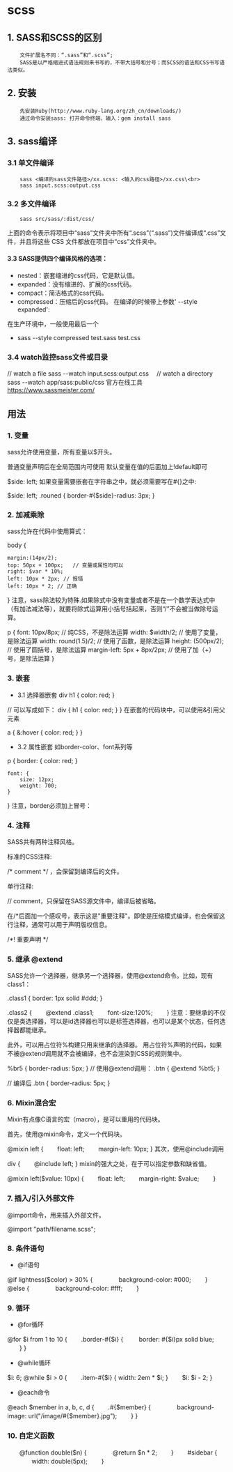 # scss

## 1. SASS和SCSS的区别
        文件扩展名不同：“.sass”和“.scss”;
        SASS是以严格缩进式语法规则来书写的，不带大括号和分号；而SCSS的语法和CSS书写语法类似。
## 2. 安装
        先安装Ruby(http://www.ruby-lang.org/zh_cn/downloads/)
        通过命令安装sass: 打开命令终端，输入：gem install sass

## 3. sass编译

### 3.1 单文件编译
        sass <编译的sass文件路径>/xx.scss: <输入的css路径>/xx.css\<br>
        sass input.scss:output.css

### 3.2 多文件编译
        sass src/sass/:dist/css/
上面的命令表示将项目中“sass”文件夹中所有“.scss”(“.sass”)文件编译成“.css”文件，并且将这些 CSS 文件都放在项目中“css”文件夹中。

#### 3.3 SASS提供四个编译风格的选项：
* nested：嵌套缩进的css代码，它是默认值。
* expanded：没有缩进的、扩展的css代码。
* compact：简洁格式的css代码。
* compressed：压缩后的css代码。
在编译的时候带上参数' --style expanded':

在生产环境中，一般使用最后一个

* sass --style compressed test.sass test.css
### 3.4 watch监控sass文件或目录
  // watch a file
        sass --watch input.scss:output.css
　// watch a directory
        sass --watch app/sass:public/css
官方在线工具 https://www.sassmeister.com/

## 用法
### 1. 变量
sass允许使用变量，所有变量以$开头。

普通变量声明后在全局范围内可使用
默认变量在值的后面加上!default即可

$side: left;
如果变量需要嵌套在字符串之中，就必须需要写在#{}之中:

$side: left;
.rouned {
    border-#{$side}-radius: 3px;
}
### 2. 加减乘除
sass允许在代码中使用算式：

body {

    margin:(14px/2);
    top: 50px + 100px;   // 变量或属性均可以
    right: $var * 10%;
    left: 10px * 2px; // 报错
    left: 10px * 2; // 正确
}
注意，sass除法较为特殊.如果除式中没有变量或者不是在一个数学表达式中（有加法减法等），就要将除式运算用小括号括起来，否则“/”不会被当做除号运算。

p {
  font: 10px/8px; // 纯CSS，不是除法运算
  width: $width/2;  // 使用了变量，是除法运算
  width: round(1.5)/2;  // 使用了函数，是除法运算
  height: (500px/2); // 使用了圆括号，是除法运算
  margin-left: 5px + 8px/2px; // 使用了加（+）号，是除法运算
}
### 3. 嵌套
* 3.1 选择器嵌套
div h1 {
    color: red;
}



// 可以写成如下：
div {
    h1 {
        color: red;
    }
}
在嵌套的代码块中，可以使用&引用父元素

a {
    &:hover {
        color: red;
    }
}
* 3.2 属性嵌套
如border-color、font系列等

p {
    border: {
        color: red;
    }

    font: {
        size: 12px;
        weight: 700;
    }
}
注意，border必须加上冒号：

### 4. 注释
SASS共有两种注释风格。

标准的CSS注释:

/* comment */ ，会保留到编译后的文件。

单行注释:

// comment，只保留在SASS源文件中，编译后被省略。

在/*后面加一个感叹号，表示这是"重要注释"。即使是压缩模式编译，也会保留这行注释，通常可以用于声明版权信息。

/*!
    重要声明
*/
### 5. 继承 @extend
SASS允许一个选择器，继承另一个选择器，使用@extend命令。比如，现有class1：

.class1 {
    border: 1px solid #ddd;
}

.class2 {
　　@extend .class1;
　　font-size:120%;
　　}
注意：要继承的不仅仅是类选择器，可以是id选择器也可以是标签选择器，也可以是某个状态，任何选择器都能继承。

此外，可以用占位符%构建只用来继承的选择器。
用占位符%声明的代码，如果不被@extend调用就不会被编译，也不会渲染到CSS的规则集中。

%br5 {
    border-radius: 5px;
}
// 使用@extend调用：
.btn {
    @extend %bt5;
}

// 编译后
.btn {
    border-radius: 5px;
}
### 6. Mixin混合宏
Mixin有点像C语言的宏（macro），是可以重用的代码块。

首先，使用@mixin命令，定义一个代码块。

@mixin left {
　　float: left;
　　margin-left: 10px;
}
其次，使用@include调用

div {
　　@include left;
}
mixin的强大之处，在于可以指定参数和缺省值。

@mixin left($value: 10px) {
　　float: left;
　　margin-right: $value;
　　}
### 7. 插入/引入外部文件
@import命令，用来插入外部文件。

@import "path/filename.scss";
### 8. 条件语句
* @if语句

@if lightness($color) > 30% {
　　　　background-color: #000;
　　} @else {
　　　　background-color: #fff;
　　}
### 9. 循环
* @for循环

@for $i from 1 to 10 {
　　.border-#{$i} {
　　    border: #{$i}px solid blue;
　　}
}
* @while循环

$i: 6;
@while $i > 0 {
　　.item-#{$i} { width: 2em * $i; }
　　$i: $i - 2;
}
* @each命令

@each $member in a, b, c, d {
　　.#{$member} {
　　　　background-image: url("/image/#{$member}.jpg");
　　}
}
### 10. 自定义函数
　　@function double($n) {
　　　　@return $n * 2;
　　}
　　#sidebar {
　　　　width: double(5px);
　　}

